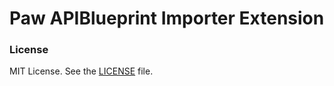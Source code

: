 Paw APIBlueprint Importer Extension
===================================

### License

MIT License. See the [LICENSE](LICENSE) file.

